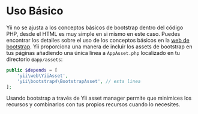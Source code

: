 Uso Básico
==========

Yii no se ajusta a los conceptos básicos de bootstrap dentro del código PHP, desde el HTML es muy simple en si mismo
en este caso. Puedes encontrar los detalles sobre el uso de los conceptos básicos en la [web de bootstrap](https://getbootstrap.com/docs/4.0/getting-started/introduction/). Yii proporciona una manera de incluir los assets de bootstrap en tus páginas añadiendo una única linea a `AppAsset.php` localizado en tu
directorio `@app/assets`:

```php
public $depends = [
    'yii\web\YiiAsset',
    'yii\bootstrap4\BootstrapAsset', // esta linea
];
```

Usando bootstrap a través de Yii asset manager permite que minimices los recursos y combinarlos con tus propios recursos
cuando lo necesites.
